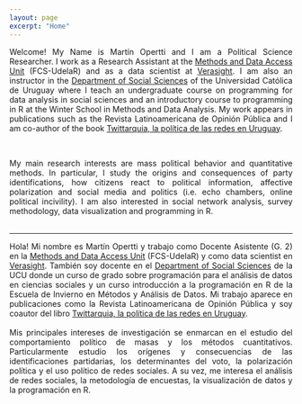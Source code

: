 ```yaml
---
layout: page
excerpt: "Home"
---
```


<div style="text-align: justify">
	
Welcome! My Name is Martín Opertti and I am a Political Science Researcher. I work as a Research Assistant at the <a href="https://umad.cienciassociales.edu.uy/">Methods and Data Access Unit</a> (FCS-UdelaR) and as a data scientist at <a href="https://verasight.io/">Verasight</a>. I am also an instructor in the <a href="https://ucu.edu.uy/es/dcs">Department of Social Sciences</a> of the Universidad Católica de Uruguay where I teach an undergraduate course on programming for data analysis in social sciences and an introductory course to programming in R at the Winter School in Methods and Data Analysis. My work appears in publications such as the Revista Latinoamericana de Opinión Pública and I am co-author of the book <a href="https://twittarquia.weebly.com/">Twittarquia, la política de las redes en Uruguay</a>. </div>  <br>


<div style="text-align: justify">
My main research interests are mass political behavior and quantitative methods. In particular, I study the origins and consequences of party identifications, how citizens react to political information, affective polarization and social media and politics (i.e. echo chambers, online political incivility). I am also interested in social network analysis, survey methodology, data visualization and programming in R. </div> <br>

<hr class="dashed">

<div style="text-align: justify">
Hola! Mi nombre es Martín Opertti y trabajo como Docente Asistente (G. 2) en la <a href="https://umad.cienciassociales.edu.uy/">Methods and Data Access Unit</a> (FCS-UdelaR) y como data scientist en <a href="https://verasight.io/">Verasight</a>. También soy docente en el <a href="https://ucu.edu.uy/es/dcs">Department of Social Sciences</a> de la UCU donde un curso de grado sobre programación para el análisis de datos en ciencias sociales y un curso introducción a la programación en R de la Escuela de Invierno en Métodos y Análisis de Datos. Mi trabajo aparece en publicaciones como la Revista Latinoamericana de Opinión Pública y soy coautor del libro <a href="https://twittarquia.weebly.com/">Twittarquia, la política de las redes en Uruguay</a>. </div>  <br> 


<div style="text-align: justify">
Mis principales intereses de investigación se enmarcan en el estudio del comportamiento político de masas y los métodos cuantitativos. Particularmente estudio los orígenes y consecuencias de las identificaciones partidarias, los determinantes del voto, la polarización política y el uso político de redes sociales. A su vez, me interesa el análisis de redes sociales, la metodología de encuestas, la visualización de datos y la programación en R. </div>

